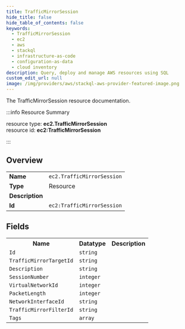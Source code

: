 ```yaml
---
title: TrafficMirrorSession
hide_title: false
hide_table_of_contents: false
keywords:
  - TrafficMirrorSession
  - ec2
  - aws
  - stackql
  - infrastructure-as-code
  - configuration-as-data
  - cloud inventory
description: Query, deploy and manage AWS resources using SQL
custom_edit_url: null
image: /img/providers/aws/stackql-aws-provider-featured-image.png
---
```

The TrafficMirrorSession resource documentation.

:::info Resource Summary

<div class="row">
<div class="providerDocColumn">
<span>resource type:&nbsp;<b>ec2.TrafficMirrorSession</b></span><br />
<span>resource id:&nbsp;<b>ec2:TrafficMirrorSession</b></span><br />
</div>
</div>

:::

## Overview
<table><tbody>
<tr><td><b>Name</b></td><td><code>ec2.TrafficMirrorSession</code></td></tr>
<tr><td><b>Type</b></td><td>Resource</td></tr>
<tr><td><b>Description</b></td><td></td></tr>
<tr><td><b>Id</b></td><td><code>ec2:TrafficMirrorSession</code></td></tr>
</tbody></table>

## Fields
<table><tbody>
<tr><th>Name</th><th>Datatype</th><th>Description</th></tr>
<tr><td><code>Id</code></td><td><code>string</code></td><td></td></tr><tr><td><code>TrafficMirrorTargetId</code></td><td><code>string</code></td><td></td></tr><tr><td><code>Description</code></td><td><code>string</code></td><td></td></tr><tr><td><code>SessionNumber</code></td><td><code>integer</code></td><td></td></tr><tr><td><code>VirtualNetworkId</code></td><td><code>integer</code></td><td></td></tr><tr><td><code>PacketLength</code></td><td><code>integer</code></td><td></td></tr><tr><td><code>NetworkInterfaceId</code></td><td><code>string</code></td><td></td></tr><tr><td><code>TrafficMirrorFilterId</code></td><td><code>string</code></td><td></td></tr><tr><td><code>Tags</code></td><td><code>array</code></td><td></td></tr>
</tbody></table>